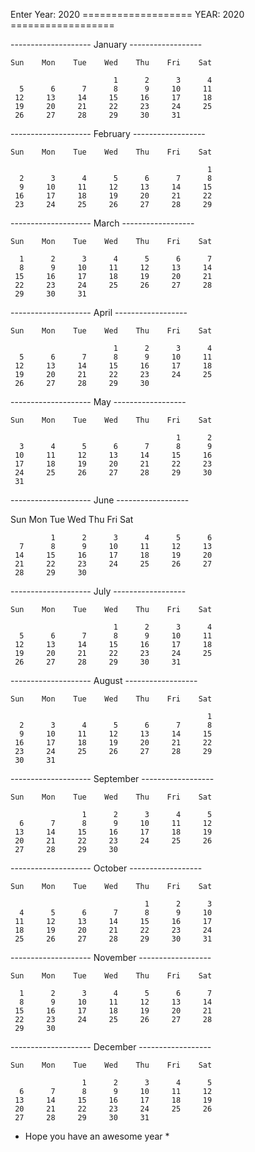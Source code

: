 Enter Year: 2020
=================== YEAR: 2020 ==================



-------------------- January ------------------

    Sun    Mon    Tue    Wed    Thu    Fri    Sat

                           1      2      3      4
      5      6      7      8      9     10     11
     12     13     14     15     16     17     18
     19     20     21     22     23     24     25
     26     27     28     29     30     31

-------------------- February ------------------

    Sun    Mon    Tue    Wed    Thu    Fri    Sat

                                                1
      2      3      4      5      6      7      8
      9     10     11     12     13     14     15
     16     17     18     19     20     21     22
     23     24     25     26     27     28     29


-------------------- March ------------------

    Sun    Mon    Tue    Wed    Thu    Fri    Sat

      1      2      3      4      5      6      7
      8      9     10     11     12     13     14
     15     16     17     18     19     20     21
     22     23     24     25     26     27     28
     29     30     31

-------------------- April ------------------

    Sun    Mon    Tue    Wed    Thu    Fri    Sat

                           1      2      3      4
      5      6      7      8      9     10     11
     12     13     14     15     16     17     18
     19     20     21     22     23     24     25
     26     27     28     29     30

-------------------- May ------------------

    Sun    Mon    Tue    Wed    Thu    Fri    Sat

                                         1      2
      3      4      5      6      7      8      9
     10     11     12     13     14     15     16
     17     18     19     20     21     22     23
     24     25     26     27     28     29     30
     31

-------------------- June ------------------

Sun    Mon    Tue    Wed    Thu    Fri    Sat

             1      2      3      4      5      6
      7      8      9     10     11     12     13
     14     15     16     17     18     19     20
     21     22     23     24     25     26     27
     28     29     30

-------------------- July ------------------

    Sun    Mon    Tue    Wed    Thu    Fri    Sat

                           1      2      3      4
      5      6      7      8      9     10     11
     12     13     14     15     16     17     18
     19     20     21     22     23     24     25
     26     27     28     29     30     31

-------------------- August ------------------

    Sun    Mon    Tue    Wed    Thu    Fri    Sat

                                                1
      2      3      4      5      6      7      8
      9     10     11     12     13     14     15
     16     17     18     19     20     21     22
     23     24     25     26     27     28     29
     30     31

-------------------- September ------------------

    Sun    Mon    Tue    Wed    Thu    Fri    Sat

                    1      2      3      4      5
      6      7      8      9     10     11     12
     13     14     15     16     17     18     19
     20     21     22     23     24     25     26
     27     28     29     30

-------------------- October ------------------

    Sun    Mon    Tue    Wed    Thu    Fri    Sat

                                  1      2      3
      4      5      6      7      8      9     10
     11     12     13     14     15     16     17
     18     19     20     21     22     23     24
     25     26     27     28     29     30     31


-------------------- November ------------------

    Sun    Mon    Tue    Wed    Thu    Fri    Sat

      1      2      3      4      5      6      7
      8      9     10     11     12     13     14
     15     16     17     18     19     20     21
     22     23     24     25     26     27     28
     29     30

-------------------- December ------------------

    Sun    Mon    Tue    Wed    Thu    Fri    Sat

                    1      2      3      4      5
      6      7      8      9     10     11     12
     13     14     15     16     17     18     19
     20     21     22     23     24     25     26
     27     28     29     30     31

* Hope you have an awesome year *
